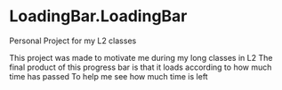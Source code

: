 # LoadingBar.LoadingBar
Personal Project for my L2 classes

This project was made to motivate me during my long classes in L2
The final product of this progress bar is that it loads according to how much time has passed
To help me see how much time is left
